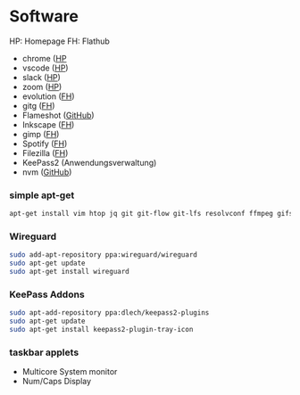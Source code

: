# Software

HP: Homepage
FH: Flathub

- chrome ([HP](https://www.google.com/intl/de_de/chrome/)
- vscode ([HP](https://code.visualstudio.com/download))
- slack ([HP](https://slack.com/intl/de-de/downloads/linux))
- zoom ([HP](https://zoom.us/download))
- evolution ([FH](https://flathub.org/apps/details/org.gnome.Evolution))
- gitg ([FH](https://flathub.org/apps/details/org.gnome.gitg))
- Flameshot ([GitHub](https://github.com/lupoDharkael/flameshot))
- Inkscape ([FH](https://flathub.org/apps/details/org.inkscape.Inkscape))
- gimp ([FH](https://flathub.org/apps/details/org.gimp.GIMP))
- Spotify ([FH](https://flathub.org/apps/details/com.spotify.Client))
- Filezilla ([FH](https://flathub.org/apps/details/org.filezillaproject.Filezilla))
- KeePass2 (Anwendungsverwaltung)
- nvm ([GitHub](https://github.com/nvm-sh/nvm))

### simple apt-get

```sh
apt-get install vim htop jq git git-flow git-lfs resolvconf ffmpeg gifsicle fonts-firacode
```

### Wireguard
```sh
sudo add-apt-repository ppa:wireguard/wireguard
sudo apt-get update
sudo apt-get install wireguard
```


### KeePass Addons

```sh
sudo apt-add-repository ppa:dlech/keepass2-plugins
sudo apt-get update
sudo apt-get install keepass2-plugin-tray-icon
```

### taskbar applets

- Multicore System monitor
- Num/Caps Display

